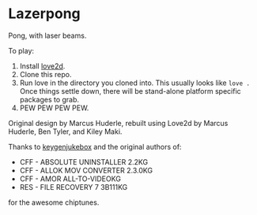 Lazerpong
=========
Pong, with laser beams.

To play: 

1. Install [love2d](http://love2d.org).
2. Clone this repo.
3. Run love in the directory you cloned into. This usually looks like `love .` Once things settle down, there will be stand-alone platform specific packages to grab. 
4. PEW PEW PEW PEW.


Original design by Marcus Huderle, rebuilt using Love2d by Marcus Huderle, Ben
Tyler, and Kiley Maki.

Thanks to [keygenjukebox](http://keygenjukebox.com) and the original authors of:

* CFF - ABSOLUTE UNINSTALLER 2.2KG
* CFF - ALLOK MOV CONVERTER 2.3.0KG
* CFF - AMOR ALL-TO-VIDEOKG
* RES - FILE RECOVERY 7 3B111KG

for the awesome chiptunes.




